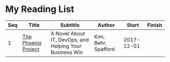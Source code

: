 # My Reading List

| Seq | Title                                                                    | Subtitle                                                | Author              | Start      | Finish     |
| --- | ------------------------------------------------------------------------ | ------------------------------------------------------- | ------------------- | ---------- | ---------- |
| 1   | [The Phoenix Project](http://itrevolution.com/book/the-phoenix-project/) | A Novel About IT, DevOps, and Helping Your Business Win | Kim, Behr, Spafford | 2017-12-01 |            |
